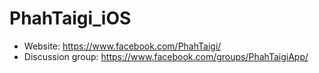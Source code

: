 # PhahTaigi_iOS

* Website: https://www.facebook.com/PhahTaigi/
* Discussion group: https://www.facebook.com/groups/PhahTaigiApp/

